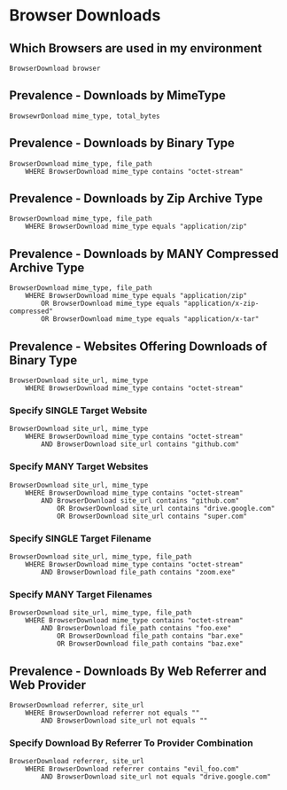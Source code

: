 # Browser Downloads

## **Which Browsers are used in my environment**

```
BrowserDownload browser
```

## **Prevalence -  Downloads by MimeType**

```
BrowsewrDonload mime_type, total_bytes
```

## **Prevalence -  Downloads by Binary Type**

```
BrowserDownload mime_type, file_path
    WHERE BrowserDownload mime_type contains "octet-stream"
```

## **Prevalence -  Downloads by Zip Archive Type**

```
BrowserDownload mime_type, file_path
    WHERE BrowserDownload mime_type equals "application/zip"
```

## **Prevalence -  Downloads by MANY Compressed Archive Type**

```
BrowserDownload mime_type, file_path
    WHERE BrowserDownload mime_type equals "application/zip"
        OR BrowserDownload mime_type equals "application/x-zip-compressed"
        OR BrowserDownload mime_type equals "application/x-tar"
```

## **Prevalence -  Websites Offering Downloads of Binary Type**

```
BrowserDownload site_url, mime_type
    WHERE BrowserDownload mime_type contains "octet-stream"
```

### **Specify SINGLE Target Website**

```
BrowserDownload site_url, mime_type
    WHERE BrowserDownload mime_type contains "octet-stream"
        AND BrowserDownload site_url contains "github.com"
```

### **Specify MANY Target Websites**

```
BrowserDownload site_url, mime_type
    WHERE BrowserDownload mime_type contains "octet-stream"
        AND BrowserDownload site_url contains "github.com"
            OR BrowserDownload site_url contains "drive.google.com"
            OR BrowserDownload site_url contains "super.com"
```

### **Specify SINGLE Target Filename**

```
BrowserDownload site_url, mime_type, file_path
    WHERE BrowserDownload mime_type contains "octet-stream"
        AND BrowserDownload file_path contains "zoom.exe"
```

### **Specify MANY Target Filenames**

```
BrowserDownload site_url, mime_type, file_path
    WHERE BrowserDownload mime_type contains "octet-stream"
        AND BrowserDownload file_path contains "foo.exe"
            OR BrowserDownload file_path contains "bar.exe"
            OR BrowserDownload file_path contains "baz.exe"
```

## **Prevalence -  Downloads By Web Referrer and Web Provider**

```
BrowserDownload referrer, site_url
    WHERE BrowserDownload referrer not equals ""
        AND BrowserDownload site_url not equals ""
```

### **Specify Download By Referrer To Provider Combination**

```
BrowserDownload referrer, site_url
    WHERE BrowserDownload referrer contains "evil_foo.com"
        AND BrowserDownload site_url not equals "drive.google.com"
```